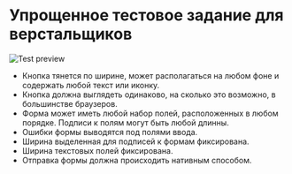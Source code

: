 # Упрощенное тестовое задание для верстальщиков

![Test preview](https://raw.github.com/richardgrey/front-end-test-simple/master/test.jpg)

* Кнопка тянется по ширине, может располагаться на любом фоне и содержать любой текст или иконку.
* Кнопка должна выглядеть одинаково, на сколько это возможно, в большинстве браузеров.
* Форма может иметь любой набор полей, расположенных в любом порядке. Подписи к полям могут быть любой длинны.
* Ошибки формы выводятся под полями ввода.
* Ширина выделенная для подписей к формам фиксирована.
* Ширина текстовых полей фиксирована.
* Отправка формы должна происходить нативным способом.
